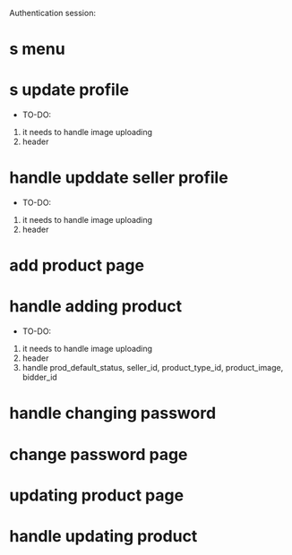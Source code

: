 Authentication session:
# s menu
# s update profile 
- TO-DO: 
1. it needs to handle image uploading
2. header
# handle upddate seller profile
- TO-DO: 
1. it needs to handle image uploading
2. header
# add product page
# handle adding product
- TO-DO: 
1. it needs to handle image uploading
2. header
3. handle prod_default_status, seller_id, product_type_id, product_image, bidder_id
# handle changing password
# change password page
# updating product page
# handle updating product
